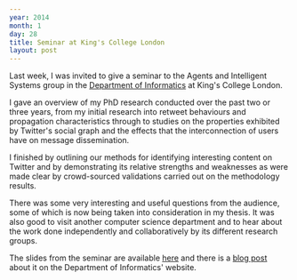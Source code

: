 ```yaml
---
year: 2014
month: 1
day: 28
title: Seminar at King's College London
layout: post
---
```


<p>Last week, I was invited to give a seminar to the Agents and Intelligent Systems group in the <a href="http://www.kcl.ac.uk/nms/depts/informatics/index.aspx" target="_blank">Department of Informatics</a> at King's College London.</p>

<p>I gave an overview of my PhD research conducted over the past two or three years, from my initial research into retweet behaviours and propagation characteristics through to studies on the properties exhibited by Twitter's social graph and the effects that the interconnection of users have on message dissemination.</p>
<p>I finished by outlining our methods for identifying interesting content on Twitter and by demonstrating its relative strengths and weaknesses as were made clear by crowd-sourced validations carried out on the methodology results.</p>

<p>There was some very interesting and useful questions from the audience, some of which is now being taken into consideration in my thesis. It was also good to visit another computer science department and to hear about the work done independently and collaboratively by its different research groups.</p>
<p>The slides from the seminar are available <a href="http://flyingsparx.net/static/downloads/kcl_seminar_2014.pdf">here</a> and there is a <a href="http://inkings.org/2014/02/03/tweets-and-retweets" target="_blank">blog post</a> about it on the Department of Informatics' website.</p>
